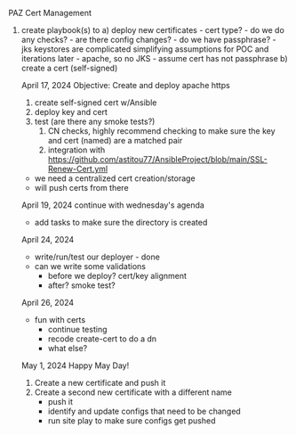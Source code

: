 PAZ Cert Management
1. create playbook(s) to
    a) deploy new certificates
        - cert type?
        - do we do any checks?
        - are there config changes?
        - do we have passphrase?
        - jks keystores are complicated
        simplifying assumptions for POC and iterations later
        - apache, so no JKS
        - assume cert has not passphrase
    b) create a cert (self-signed)

    April 17, 2024
    Objective: Create and deploy apache https
    1) create self-signed cert w/Ansible 
    2) deploy key and cert 
    3) test (are there any smoke tests?)
        1) CN checks, highly recommend checking to make sure the key and cert (named) are a matched pair
        2) integration with https://github.com/astitou77/AnsibleProject/blob/main/SSL-Renew-Cert.yml 

    - we need a centralized cert creation/storage
    - will push certs from there

    April 19, 2024
     continue with wednesday's agenda
     - add tasks to make sure the directory is created
  

    April 24, 2024
    - write/run/test our deployer - done
    - can we write some validations
        - before we deploy?
            cert/key alignment
        - after?
            smoke test?
    
    April 26, 2024
    - fun with certs
        - continue testing
        - recode create-cert to do a dn
        - what else?

    May 1, 2024 Happy May Day!
    
    1) Create a new certificate and push it
    2) Create a second new certificate with a different name
        - push it 
        - identify and update configs that need to be changed
        - run site play to make sure configs get pushed 

